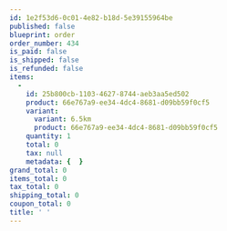 ```yaml
---
id: 1e2f53d6-0c01-4e82-b18d-5e39155964be
published: false
blueprint: order
order_number: 434
is_paid: false
is_shipped: false
is_refunded: false
items:
  -
    id: 25b800cb-1103-4627-8744-aeb3aa5ed502
    product: 66e767a9-ee34-4dc4-8681-d09bb59f0cf5
    variant:
      variant: 6.5km
      product: 66e767a9-ee34-4dc4-8681-d09bb59f0cf5
    quantity: 1
    total: 0
    tax: null
    metadata: {  }
grand_total: 0
items_total: 0
tax_total: 0
shipping_total: 0
coupon_total: 0
title: ' '
---
```

